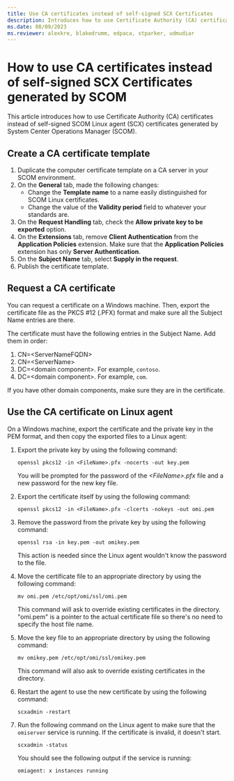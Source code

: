 ```yaml
---
title: Use CA certificates instead of self-signed SCX Certificates
description: Introduces how to use Certificate Authority (CA) certificates instead of self-signed SCX certificates generated by System Center Operations Manager (SCOM).
ms.date: 08/09/2023
ms.reviewer: alexkre, blakedrumm, edpaca, stparker, udmudiar
---
```

# How to use CA certificates instead of self-signed SCX Certificates generated by SCOM

This article introduces how to use Certificate Authority (CA) certificates instead of self-signed SCOM Linux agent (SCX) certificates generated by System Center Operations Manager (SCOM).

## Create a CA certificate template

1. Duplicate the computer certificate template on a CA server in your SCOM environment.
2. On the **General** tab, made the following changes:
    - Change the **Template name** to a name easily distinguished for SCOM Linux certificates.
    - Change the value of the **Validity period** field to whatever your standards are.
3. On the **Request Handling** tab, check the **Allow private key to be exported** option.
4. On the **Extensions** tab, remove **Client Authentication** from the **Application Policies** extension. Make sure that the **Application Policies** extension has only **Server Authentication**.
5. On the **Subject Name** tab, select **Supply in the request**.
6. Publish the certificate template.

## Request a CA certificate

You can request a certificate on a Windows machine. Then, export the certificate file as the PKCS #12 (.PFX) format and make sure all the Subject Name entries are there.

The certificate must have the following entries in the Subject Name. Add them in order:

1. CN=\<ServerNameFQDN>
2. CN=\<ServerName>
3. DC=\<domain component>. For example, `contoso`.
4. DC=\<domain component>. For example, `com`.

If you have other domain components, make sure they are in the certificate.

## Use the CA certificate on Linux agent

On a Windows machine, export the certificate and the private key in the PEM format, and then copy the exported files to a Linux agent:

1. Export the private key by using the following command:

    ```console
    openssl pkcs12 -in <FileName>.pfx -nocerts -out key.pem
    ```

    You will be prompted for the password of the *\<FileName>.pfx* file and a new password for the new key file.

2. Export the certificate itself by using the following command:

    ```console
    openssl pkcs12 -in <FileName>.pfx -clcerts -nokeys -out omi.pem
    ```

3. Remove the password from the private key by using the following command:

    ```console
    openssl rsa -in key.pem -out omikey.pem 
    ```

    This action is needed since the Linux agent wouldn't know the password to the file.

4. Move the certificate file to an appropriate directory by using the following command:

    ```console
    mv omi.pem /etc/opt/omi/ssl/omi.pem
    ```

    This command will ask to override existing certificates in the directory. "omi.pem" is a pointer to the actual certificate file so there's no need to specify the host file name.

5. Move the key file to an appropriate directory by using the following command:

    ```console
    mv omikey.pem /etc/opt/omi/ssl/omikey.pem
    ```

    This command will also ask to override existing certificates in the directory.

6. Restart the agent to use the new certificate by using the following command:

    ```console
    scxadmin -restart
    ```

7. Run the following command on the Linux agent to make sure that the `omiserver` service is running. If the certificate is invalid, it doesn't start.

    ```console
    scxadmin -status
    ```

    You should see the following output if the service is running:

    ```output
    omiagent: x instances running
    ```
